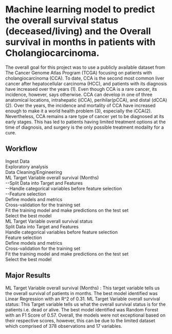 # Machine learning model to predict the overall survival status (deceased/living) and the Overall survival in months in patients with Cholangiocarcinoma.

The overall goal for this project was to use a publicly available dataset from The Cancer Genome Atlas Program (TCGA) focusing on patients with cholangiocarcinoma (CCA). 
To date, CCA is the second most common liver cancer after hepatocellular carcinoma (HCC), and patients with its diagnosis have increased over the years (1). 
Even though CCA is a rare cancer, its incidence, however, says otherwise. CCA can develop in one of three anatomical locations, intrahepatic (iCCA), perihilar(pCCA), and distal (dCCA) (2). 
Over the years, the incidence and mortality of CCA have increased enough to make it a world health problem (3), especially the iCCA(2). Nevertheless, CCA remains a rare type of cancer yet to be diagnosed at its early stages. 
This has led to patients having limited treatment options at the time of diagnosis, and surgery is the only possible treatment modality for a cure.

## Workflow

Ingest Data  
Exploratory analysis  
Data Cleaning/Engineering  
ML Target Variable overall survival (Months)  
--Split Data into Target and Features  
--Handle categorical variables before feature selection  
--Feature selection  
  Define models and metrics  
  Cross-validation for the training set  
  Fit the training model and make predictions on the test set  
  Select the best model  
ML Target Variable overall survival status  
  Split Data into Target and Features  
  Handle categorical variables before feature selection  
  Feature selection  
  Define models and metrics  
  Cross-validation for the training set  
  Fit the training model and make predictions on the test set  
  Select the best model  
 

## Major Results

ML Target Variable overall survival (Months) : This target variable tells us the overall survival of patients in months. The best model identified was Linear Regression with an R^2 of 0.31.
ML Target Variable overall survival status: This Target variable tells us what the overall survival status is for the patients i.e. dead or alive. The best model identified was Random Forest with an F1 Score of 0.57.
Overall, the models were not exceptional based on their respective scores, however, this can be due to the limited dataset which comprised of 378 observations and 17 variables.
